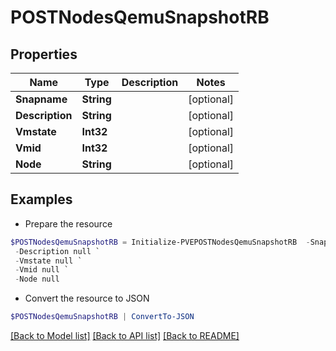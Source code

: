 # POSTNodesQemuSnapshotRB
## Properties

Name | Type | Description | Notes
------------ | ------------- | ------------- | -------------
**Snapname** | **String** |  | [optional] 
**Description** | **String** |  | [optional] 
**Vmstate** | **Int32** |  | [optional] 
**Vmid** | **Int32** |  | [optional] 
**Node** | **String** |  | [optional] 

## Examples

- Prepare the resource
```powershell
$POSTNodesQemuSnapshotRB = Initialize-PVEPOSTNodesQemuSnapshotRB  -Snapname null `
 -Description null `
 -Vmstate null `
 -Vmid null `
 -Node null
```

- Convert the resource to JSON
```powershell
$POSTNodesQemuSnapshotRB | ConvertTo-JSON
```

[[Back to Model list]](../README.md#documentation-for-models) [[Back to API list]](../README.md#documentation-for-api-endpoints) [[Back to README]](../README.md)

